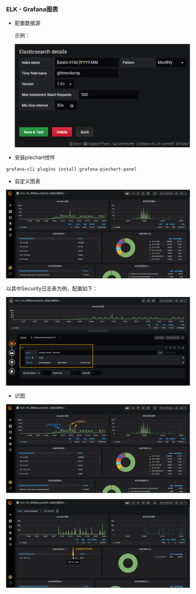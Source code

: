 ### ELK - Grafana图表



- 配置数据源

  示例：

  ![1577242259945](elk-grafana.assets/1577242259945.png)

  

- 安装piechart控件

```sh
grafana-cli plugins install grafana-piechart-panel
```



- 自定义图表

![1577242466917](elk-grafana.assets/1577242466917.png)



以其中Security日志表为例，配置如下：

![1577242584010](elk-grafana.assets/1577242584010.png)



- 识图

![1577243080388](elk-grafana.assets/1577243080388.png)



![1577243382431](elk-grafana.assets/1577243382431.png)



